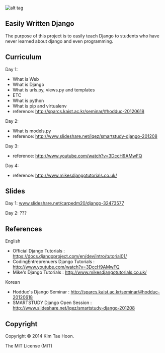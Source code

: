 ![alt tag](http://1.bp.blogspot.com/-CRhf-F6KM6k/UzZBVP9LojI/AAAAAAAACio/WOFBBnr7WgU/s1600/easilyWrittenDjango.png)

Easily Written Django
---------------------

The purpose of this project is to easily teach Django to students who have never learned about django and even programming.


Curriculum
----------

Day 1:

- What is Web
- What is Django
- What is urls.py, views.py and templates
- ETC
 - What is python
 - What is pip and virtualenv
- reference: http://sparcs.kaist.ac.kr/seminar/#hodduc-20120618

Day 2:

- What is models.py
- reference: http://www.slideshare.net/lqez/smartstudy-django-201208


Day 3:

- reference: http://www.youtube.com/watch?v=3DccH9AMwFQ


Day 4:

- reference: http://www.mikesdjangotutorials.co.uk/

Slides
------

Day 1: www.slideshare.net/carpedm20/django-32473577

Day 2: ???


References
----------

English

- Official Django Tutorials : https://docs.djangoproject.com/en/dev/intro/tutorial01/
- CodingEntreprenuers Django Tutorials : http://www.youtube.com/watch?v=3DccH9AMwFQ
- Mike's Django Tutorials : http://www.mikesdjangotutorials.co.uk/

Korean

- Hodduc's Django Seminar : http://sparcs.kaist.ac.kr/seminar/#hodduc-20120618
- SMARTSTUDY Django Open Session : http://www.slideshare.net/lqez/smartstudy-django-201208


Copyright
---------

Copyright © 2014 Kim Tae Hoon.

The MIT License (MIT)
